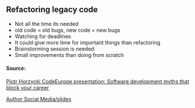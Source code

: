 ## Refactoring legacy code
* Not all the time its needed
* old code = old bugs, new code = new bugs
* Watching for deadlines
* It could give more time for important things than refactoring
* Brainstorming session is needed
* Small improvements than doing from scratch

#### Source: 

 [Piotr Horzycki CodeEurope presentation: Software development myths that block your career](../20220530123459/software-development-myths-that-block-your-career.pdf)

[Author Social Media/slides](../20220530123459/software-development-myths-that-block-your-career.pdf)